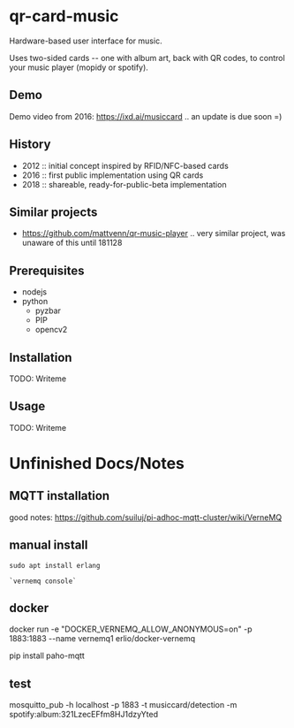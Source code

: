 # qr-card-music

Hardware-based user interface for music.

Uses two-sided cards -- one with album art, back with QR codes, to control your music player (mopidy or spotify).

## Demo

Demo video from 2016: https://ixd.ai/musiccard .. an update is due soon =)

## History

- 2012 :: initial concept inspired by RFID/NFC-based cards
- 2016 :: first public implementation using QR cards
- 2018 :: shareable, ready-for-public-beta implementation

## Similar projects

- https://github.com/mattvenn/qr-music-player .. very similar project, was unaware of this until 181128

## Prerequisites

  * nodejs
  * python
    * pyzbar
    * PIP
    * opencv2

## Installation

TODO: Writeme

## Usage

TODO: Writeme


# Unfinished Docs/Notes

## MQTT installation

good notes: https://github.com/suiluj/pi-adhoc-mqtt-cluster/wiki/VerneMQ

## manual install

```
sudo apt install erlang

`vernemq console`
```

## docker

docker run -e "DOCKER_VERNEMQ_ALLOW_ANONYMOUS=on" -p 1883:1883 --name vernemq1 erlio/docker-vernemq


pip install paho-mqtt

## test 
mosquitto_pub -h localhost -p 1883 -t musiccard/detection -m spotify:album:321LzecEFfm8HJ1dzyYted
